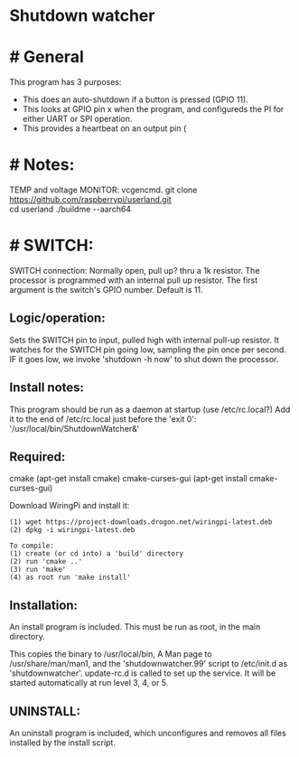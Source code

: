 # Shutdown watcher
# # General
This program has 3 purposes:
* This does an auto-shutdown if a button is pressed (GPIO 11).
* This looks at GPIO pin x when the program, and configureds the PI for either UART or SPI operation.
* This provides a heartbeat on an output pin (

# # Notes:
TEMP and voltage MONITOR: vcgencmd.
git clone https://github.com/raspberrypi/userland.git	
cd userland
./buildme --aarch64

# # SWITCH:
SWITCH connection:  Normally open, pull up? thru a 1k resistor. The processor
is programmed with an internal pull up resistor.
The first argument is the switch's GPIO number. Default is 11.

## Logic/operation:
  Sets the SWITCH pin to input, pulled high with internal pull-up resistor.
  It watches for the SWITCH pin going low, sampling the pin once per second.
  IF it goes low, we invoke 'shutdown -h now' to shut down the processor.
  
## Install notes:
  This program should be run as a daemon at startup (use  /etc/rc.local?)
  Add it to the end of /etc/rc.local just before the 'exit 0':
  '/usr/local/bin/ShutdownWatcher&'
  
## Required:
   cmake (apt-get install cmake)
   cmake-curses-gui (apt-get install cmake-curses-gui)
   
   Download WiringPi and install it:

    (1) wget https://project-downloads.drogon.net/wiringpi-latest.deb
    (2) dpkg -i wiringpi-latest.deb

    To compile:
    (1) create (or cd into) a 'build' directory
    (2) run 'cmake ..'
    (3) run 'make'
    (4) as root run 'make install'

## Installation:
 An install program is included. This must be run as root, in the main directory.
 
 This copies the binary to /usr/local/bin, A Man page to /usr/share/man/man1, and the
 'shutdownwatcher.99' script to /etc/init.d as 'shutdownwatcher'.  update-rc.d is called to set up the service.
 It will be started automatically at run level 3, 4, or 5.
 
## UNINSTALL:
An uninstall program is included, which unconfigures and removes all files installed by the install script.
